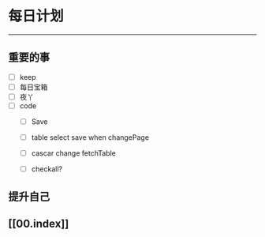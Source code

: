 
# 每日计划
---
## 重要的事

- [ ]  keep
- [ ]  每日宝箱
- [ ]  夜丫
- [ ] code
    - [ ] Save
    - [ ] table select save when changePage
    - [ ] cascar change fetchTable
    - [ ] checkall?



## 提升自己

  



## [[00.index]]










